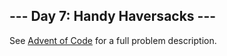 \--- Day 7: Handy Haversacks ---
-----------------------------

See [Advent of Code](https://adventofcode.com/2020/day/7) for a full problem description.

